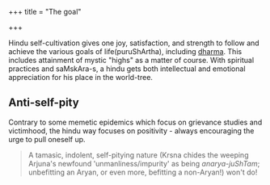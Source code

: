 +++
title = "The goal"

+++

Hindu self-cultivation gives one joy, satisfaction, and strength to follow and achieve the various goals of life(puruShArtha), including [dharma](../../social-cultivation/dharma/). This includes attainment of mystic "highs" as a matter of course. With spiritual practices and saMskAra-s, a hindu gets both intellectual and emotional appreciation for his place in the world-tree.

## Anti-self-pity
Contrary to some memetic epidemics which focus on grievance studies and victimhood, the hindu way focuses on positivity - always encouraging the urge to pull oneself up.

> A tamasic, indolent, self-pitying nature (Krsna chides the weeping Arjuna's newfound 'unmanliness/impurity' as being *anarya-juShTam*; unbefitting an Aryan, or even more, befitting a non-Aryan!) won't do!